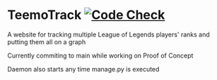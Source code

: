 # TeemoTrack [![Code Check](https://github.com/phost1111/TeemoTrack/actions/workflows/main.yml/badge.svg)](https://github.com/phost1111/TeemoTrack/actions/workflows/main.yml)
A website for tracking multiple League of Legends players' ranks and putting them all on a graph

Currently commiting to main while working on Proof of Concept

Daemon also starts any time manage.py is executed
